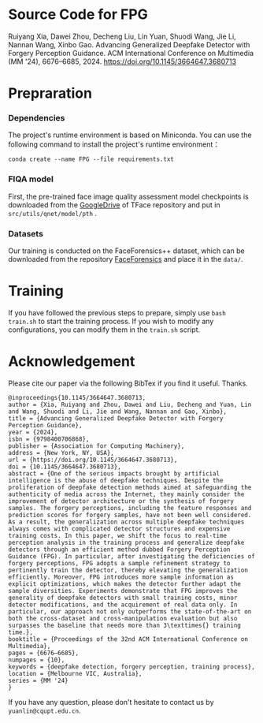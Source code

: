 # Source Code for FPG

Ruiyang Xia, Dawei Zhou, Decheng Liu, Lin Yuan, Shuodi Wang, Jie Li, Nannan Wang, Xinbo Gao. Advancing Generalized Deepfake Detector with Forgery Perception Guidance. ACM International Conference on Multimedia (MM '24), 6676–6685, 2024. https://doi.org/10.1145/3664647.3680713

# Prepraration

### Dependencies

The project's runtime environment is based on Miniconda. You can use the following command to install the project's runtime environment：

``conda create --name FPG --file requirements.txt``

### FIQA model

First, the pre-trained face image quality assessment model checkpoints is downloaded from the [GoogleDrive](https://drive.google.com/file/d/1AM0iWVfSVWRjCriwZZ3FXiUGbcDzkF25/view) of TFace repository and put in ``src/utils/qnet/model/pth`` .

### Datasets

Our training is conducted on the FaceForensics++ dataset, which can be downloaded from the repository [FaceForensics](https://github.com/ondyari/FaceForensics) and place it in the ``data/``.

# Training
If you have followed the previous steps to prepare, simply use `bash train.sh` to start the training process. If you wish to modify any configurations, you can modify them in the `train.sh` script.

# Acknowledgement

Please cite our paper via the following BibTex if you find it useful. Thanks. 

    @inproceedings{10.1145/3664647.3680713,
    author = {Xia, Ruiyang and Zhou, Dawei and Liu, Decheng and Yuan, Lin and Wang, Shuodi and Li, Jie and Wang, Nannan and Gao, Xinbo},
    title = {Advancing Generalized Deepfake Detector with Forgery Perception Guidance},
    year = {2024},
    isbn = {9798400706868},
    publisher = {Association for Computing Machinery},
    address = {New York, NY, USA},
    url = {https://doi.org/10.1145/3664647.3680713},
    doi = {10.1145/3664647.3680713},
    abstract = {One of the serious impacts brought by artificial intelligence is the abuse of deepfake techniques. Despite the proliferation of deepfake detection methods aimed at safeguarding the authenticity of media across the Internet, they mainly consider the improvement of detector architecture or the synthesis of forgery samples. The forgery perceptions, including the feature responses and prediction scores for forgery samples, have not been well considered. As a result, the generalization across multiple deepfake techniques always comes with complicated detector structures and expensive training costs. In this paper, we shift the focus to real-time perception analysis in the training process and generalize deepfake detectors through an efficient method dubbed Forgery Perception Guidance (FPG). In particular, after investigating the deficiencies of forgery perceptions, FPG adopts a sample refinement strategy to pertinently train the detector, thereby elevating the generalization efficiently. Moreover, FPG introduces more sample information as explicit optimizations, which makes the detector further adapt the sample diversities. Experiments demonstrate that FPG improves the generality of deepfake detectors with small training costs, minor detector modifications, and the acquirement of real data only. In particular, our approach not only outperforms the state-of-the-art on both the cross-dataset and cross-manipulation evaluation but also surpasses the baseline that needs more than 3\texttimes{} training time.},
    booktitle = {Proceedings of the 32nd ACM International Conference on Multimedia},
    pages = {6676–6685},
    numpages = {10},
    keywords = {deepfake detection, forgery perception, training process},
    location = {Melbourne VIC, Australia},
    series = {MM '24}
    }

If you have any question, please don't hesitate to contact us by ``yuanlin@cqupt.edu.cn``.